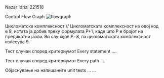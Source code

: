 Nazar Idrizi 221518


Control Flow Graph
![flowgraph](https://github.com/user-attachments/assets/a73ceaa1-9965-4268-903c-47672a46a77d)


Цикломатска комплексност
// Цикломатската комплексност на овој код е 9, истата ја добив преку формулата P+1, каде што P е бројот на предикатни јазли. Во случајoв P=8, па цикломатската комплексност изнесува 9.

Тест случаи според критериумот Every statement
....

Тест случаи според критериумот Every path
....

Објаснување на напишаните unit tests
... ...
